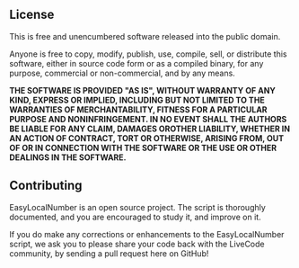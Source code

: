 ## License
This is free and unencumbered software released into the public domain.

Anyone is free to copy, modify, publish, use, compile, sell, or distribute this software, either in source code form or as a compiled binary, for any purpose, commercial or non-commercial, and by any means.

__THE SOFTWARE IS PROVIDED "AS IS", WITHOUT WARRANTY OF ANY KIND, EXPRESS OR IMPLIED, INCLUDING BUT NOT LIMITED TO THE WARRANTIES OF MERCHANTABILITY, FITNESS FOR A PARTICULAR PURPOSE AND NONINFRINGEMENT. IN NO EVENT SHALL THE AUTHORS BE LIABLE FOR ANY CLAIM, DAMAGES OROTHER LIABILITY, WHETHER IN AN ACTION OF CONTRACT, TORT OR OTHERWISE, ARISING FROM, OUT OF OR IN CONNECTION WITH THE SOFTWARE OR THE USE OR OTHER DEALINGS IN THE SOFTWARE.__

## Contributing
EasyLocalNumber is an open source project. The script is thoroughly documented, and you are encouraged to study it, and improve on it.

If you do make any corrections or enhancements to the EasyLocalNumber script, we ask you to please share your code back with the LiveCode community, by sending a pull request here on GitHub!
